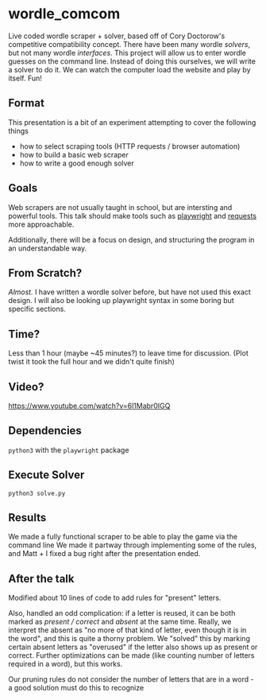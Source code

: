 # wordle_comcom
Live coded wordle scraper + solver, based off of Cory Doctorow's competitive compatibility concept. There have been many wordle *solvers*, but not many wordle *interfaces*. This project will allow us to enter wordle guesses on the command line. Instead of doing this ourselves, we will write a solver to do it. We can watch the computer load the website and play by itself. Fun!

## Format
This presentation is a bit of an experiment attempting to cover the following things
- how to select scraping tools (HTTP requests / browser automation)
- how to build a basic web scraper
- how to write a good enough solver

## Goals
Web scrapers are not usually taught in school, but are intersting and powerful tools. This talk should make tools such as [playwright](https://playwright.dev/python/) and [requests](https://docs.python-requests.org) more approachable.

Additionally, there will be a focus on design, and structuring the program in an understandable way.

## From Scratch?
*Almost.* I have written a wordle solver before, but have not used this exact design. I will also be looking up playwright syntax in some boring but specific sections.

## Time?
Less than 1 hour (maybe ~45 minutes?) to leave time for discussion. (Plot twist it took the full hour and we didn't quite finish)

## Video?
https://www.youtube.com/watch?v=6l1Mabr0IGQ

## Dependencies
`python3` with the `playwright` package

## Execute Solver
`python3 solve.py`

## Results
We made a fully functional scraper to be able to play the game via the command line
We made it partway through implementing some of the rules, and Matt + I fixed a bug right after the presentation ended.

## After the talk
Modified about 10 lines of code to add rules for "present" letters.

Also, handled an odd complication: if a letter is reused, it can be both marked as *present / correct* and *absent* at the same time. Really, we interpret the absent as "no more of that kind of letter, even though it is in the word", and this is quite a thorny problem. We "solved" this by marking certain absent letters as "overused" if the letter also shows up as present or correct. Further optimizations can be made (like counting number of letters required in a word), but this works.

Our pruning rules do not consider the number of letters that are in a word - a good solution must do this to recognize
